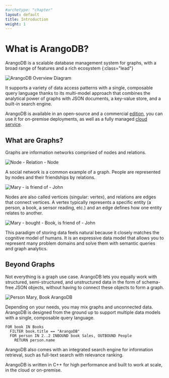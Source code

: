 ```yaml
---
#archetype: "chapter"
layout: default
title: Introduction
weight: 1
---
```

# What is ArangoDB?

ArangoDB is a scalable database management system for graphs, with a broad range
of features and a rich ecosystem
{:class="lead"}

![ArangoDB Overview Diagram](images/arangodb-overview-diagram.png)

It supports a variety of data access patterns with a single, composable query
language thanks to its multi-model approach that combines the analytical power
of graphs with JSON documents, a key-value store, and a built-in search engine.

ArangoDB is available in an open-source and a commercial [edition](features.html),
you can use it for on-premise deployments, as well as a fully managed
[cloud service](oasis/).

## What are Graphs?

Graphs are information networks comprised of nodes and relations.

![Node - Relation - Node](images/data-model-graph-relation-abstract.png)

A social network is a common example of a graph. People are represented by nodes
and their friendships by relations.

![Mary - is friend of - John](images/data-model-graph-relation-concrete.png)

Nodes are also called vertices (singular: vertex), and relations are edges that
connect vertices.
A vertex typically represents a specific entity (a person, a book, a sensor
reading, etc.) and an edge defines how one entity relates to another.

![Mary - bought - Book, is friend of - John](images/data-model-graph-relations.png)

This paradigm of storing data feels natural because it closely matches the
cognitive model of humans. It is an expressive data model that allows you to
represent many problem domains and solve them with semantic queries and graph
analytics.

## Beyond Graphs

Not everything is a graph use case. ArangoDB lets you equally work with
structured, semi-structured, and unstructured data in the form of schema-free
JSON objects, without having to connect these objects to form a graph.

![Person Mary, Book ArangoDB](images/data-model-document.png)

<!-- TODO:
Seems too disconnected, what is the relation?
Maybe multiple docs, maybe also include folders (collections)?
-->

Depending on your needs, you may mix graphs and unconnected data.
ArangoDB is designed from the ground up to support multiple data models with a
single, composable query language.

```aql
FOR book IN Books
  FILTER book.title == "ArangoDB"
  FOR person IN 2..2 INBOUND book Sales, OUTBOUND People
    RETURN person.name
```

ArangoDB also comes with an integrated search engine for information retrieval,
such as full-text search with relevance ranking.

ArangoDB is written in C++ for high performance and built to work at scale, in
the cloud or on-premise.

<!-- deployment options, move from features page, on-prem vs cloud? -->
